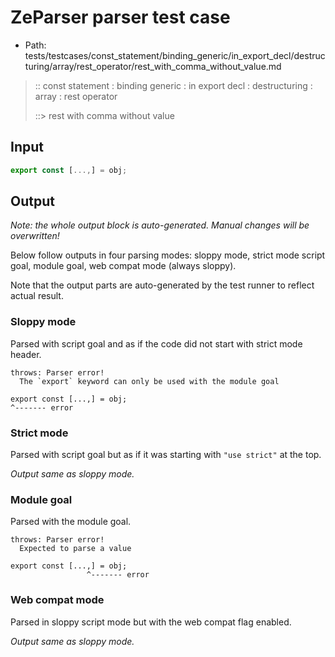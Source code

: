 # ZeParser parser test case

- Path: tests/testcases/const_statement/binding_generic/in_export_decl/destructuring/array/rest_operator/rest_with_comma_without_value.md

> :: const statement : binding generic : in export decl : destructuring : array : rest operator
>
> ::> rest with comma without value

## Input

`````js
export const [...,] = obj;
`````

## Output

_Note: the whole output block is auto-generated. Manual changes will be overwritten!_

Below follow outputs in four parsing modes: sloppy mode, strict mode script goal, module goal, web compat mode (always sloppy).

Note that the output parts are auto-generated by the test runner to reflect actual result.

### Sloppy mode

Parsed with script goal and as if the code did not start with strict mode header.

`````
throws: Parser error!
  The `export` keyword can only be used with the module goal

export const [...,] = obj;
^------- error
`````

### Strict mode

Parsed with script goal but as if it was starting with `"use strict"` at the top.

_Output same as sloppy mode._

### Module goal

Parsed with the module goal.

`````
throws: Parser error!
  Expected to parse a value

export const [...,] = obj;
                 ^------- error
`````


### Web compat mode

Parsed in sloppy script mode but with the web compat flag enabled.

_Output same as sloppy mode._
